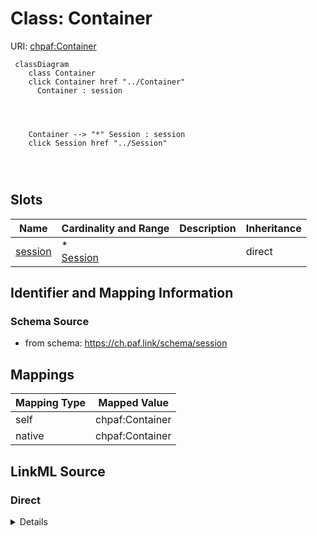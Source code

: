 

# Class: Container



URI: [chpaf:Container](https://ch.paf.link/Container)






```mermaid
 classDiagram
    class Container
    click Container href "../Container"
      Container : session
        
          
    
    
    Container --> "*" Session : session
    click Session href "../Session"

        
      
```




<!-- no inheritance hierarchy -->


## Slots

| Name | Cardinality and Range | Description | Inheritance |
| ---  | --- | --- | --- |
| [session](session.md) | * <br/> [Session](Session.md) |  | direct |









## Identifier and Mapping Information







### Schema Source


* from schema: https://ch.paf.link/schema/session




## Mappings

| Mapping Type | Mapped Value |
| ---  | ---  |
| self | chpaf:Container |
| native | chpaf:Container |







## LinkML Source

<!-- TODO: investigate https://stackoverflow.com/questions/37606292/how-to-create-tabbed-code-blocks-in-mkdocs-or-sphinx -->

### Direct

<details>
```yaml
name: Container
from_schema: https://ch.paf.link/schema/session
attributes:
  session:
    name: session
    from_schema: https://ch.paf.link/schema/session
    rank: 1000
    domain_of:
    - Container
    range: Session
    multivalued: true
    inlined: true
    inlined_as_list: true
tree_root: true

```
</details>

### Induced

<details>
```yaml
name: Container
from_schema: https://ch.paf.link/schema/session
attributes:
  session:
    name: session
    from_schema: https://ch.paf.link/schema/session
    rank: 1000
    alias: session
    owner: Container
    domain_of:
    - Container
    range: Session
    multivalued: true
    inlined: true
    inlined_as_list: true
tree_root: true

```
</details>